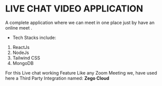 # LIVE CHAT VIDEO APPLICATION
  A complete application where we can meet in one place just by have an online meet .

* Tech Stacks include:
1. ReactJs
2. NodeJs
3. Tailwind CSS
4. MongoDB

For this Live chat working Feature Like any Zoom Meeting we, have used here a Third Party Integration named:
**Zego Cloud**